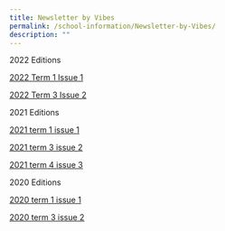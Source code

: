 ```yaml
---
title: Newsletter by Vibes
permalink: /school-information/Newsletter-by-Vibes/
description: ""
---
```

2022 Editions

[2022 Term 1 Issue 1](/files/Newsletter%20by%20Vibes/Vibes-2022-issue-1.pdf)

[2022 Term 3 Issue 2](https://evergreensec.moe.edu.sg/wp-content/uploads/2022/08/Vibes-2022-Newsletter-2nd-Edition.pdf)

2021 Editions

[2021 term 1 issue 1](/files/Newsletter%20by%20Vibes/2021-term-1-issue-1.pdf)

[2021 term 3 issue 2](/files/Newsletter%20by%20Vibes/2021-Newsletter-2.pdf)

[2021 term 4 issue 3](/files/Newsletter%20by%20Vibes/Oct-2021-mini-newsletter.pdf)

2020 Editions

[2020 term 1 issue 1](/files/Newsletter%20by%20Vibes/2021-term-1-issue-1%20(1).pdf)

[2020 term 3 issue 2](/files/Newsletter%20by%20Vibes/2020-term-3-issue-2-.pdf)